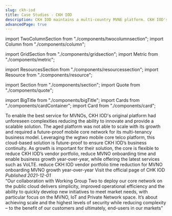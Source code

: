```yaml
---
slug: ckh-iod
title: Case Studies - CKH IOD
description: CKH IOD maintains a multi-country MVNE platform. CKH IOD's original platform had unforeseen complexities reducing the ability to innovate and provide a scalable solution. The aged platform was not able to scale with its growth and required a future-proof mobile core network for its multi-tenancy business model.
advancedPage: true
---
```


import TwoColumnSection from "./components/twocolumnsection";
import Column from "./components/column";

import GridSection from "./components/gridsection";
import Metric from "./components/metric";

import ResourcesSection from "./components/resourcessection";
import Resource from "./components/resource";

import Section from "./components/section";
import Quote from "./components/quote";

import BigTitle from "./components/bigTitle";
import Cards from "./components/cardContainer";
import Card from "./components/card";

<TwoColumnSection>

  <Column sticky>
    <BigTitle pillText="MVNE" logoUrl="/img/ckh.svg">
    </BigTitle>
  </Column>

  <Column>
    <Cards>
      <Card label="CHALLENGE" title="CKH IOD maintains a multi-country MVNE platform that inherently has complexities and is difficult to scale operationally.">
        To enable the best service for MVNOs, CKH IOD's original platform had unforeseen complexities reducing the ability to innovate and provide a scalable solution. The aged platform was not able to scale with its growth and required a future-proof mobile core network for its multi-tenancy business model.
      </Card>
      <Card label="SOLUTION" title="One mobile telco core solution that is secure and future-proof and enables business growth.">
        Leveraging the wgtwo mobile core telco platform, this cloud-based solution is future-proof to ensure CKH IOD’s business continuity. As growth is important for their solution, the core is flexible to reduce CKH IOD’s vendor portfolio, reduce MVNO onboarding time and enable business growth year-over-year, while offering the latest services such as VoLTE.
      </Card>
    </Cards>
  </Column>
  
</TwoColumnSection>

<GridSection bgColor="#232e33">
  <Metric title="26 to 5">reduce CKH IOD vendor portfolio</Metric>
  <Metric title="8 months to 8 weeks">time reduction for MVNO onboarding</Metric>
  <Metric title="100%">MVNO growth year-over-year</Metric>
</GridSection>

<ResourcesSection>
  <Resource title="hthkh.com" link="https://www.hthkh.com/en/global/home.php">Visit the official page of CHK IOD</Resource>
  <Resource title="Press Release" link="https://www.wgtwo.com/blog/ckh-iod-wg2-public-cloud/"><em>Published 2021-12-01</em></Resource>
</ResourcesSection>

<Section bgColor="#f6f6f6">
  <Quote by="Joe Parker, CEO of CKH IOD">
    “Our collaboration with Working Group Two to deploy our core network on the public cloud delivers simplicity, improved operational efficiency and the ability to quickly develop new initiatives to meet market needs, with particular focus on the MVNO, IoT and Private Network space. It’s about achieving scale and the highest levels of security while reducing complexity – to the benefit of our customers and ultimately, end-users in our markets”
  </Quote>
</Section>
